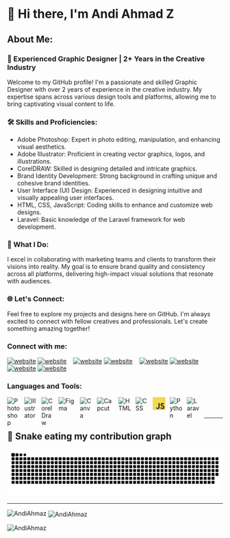 # 👋 Hi there, I'm Andi Ahmad Z 
## About Me:
### 🎨 Experienced Graphic Designer | 2+ Years in the Creative Industry
Welcome to my GitHub profile! I'm a passionate and skilled Graphic Designer with over 2 years of experience in the creative industry. My expertise spans across various design tools and platforms, allowing me to bring captivating visual content to life.

### 🛠️ Skills and Proficiencies:
- Adobe Photoshop: Expert in photo editing, manipulation, and enhancing visual aesthetics.
- Adobe Illustrator: Proficient in creating vector graphics, logos, and illustrations.
- CorelDRAW: Skilled in designing detailed and intricate graphics.
- Brand Identity Development: Strong background in crafting unique and cohesive brand identities.
- User Interface (UI) Design: Experienced in designing intuitive and visually appealing user interfaces.
- HTML, CSS, JavaScript: Coding skills to enhance and customize web designs.
- Laravel: Basic knowledge of the Laravel framework for web development.

### 🌟 What I Do:
I excel in collaborating with marketing teams and clients to transform their visions into reality. My goal is to ensure brand quality and consistency across all platforms, delivering high-impact visual solutions that resonate with audiences.

### 🌐 Let's Connect:
Feel free to explore my projects and designs here on GitHub. I'm always excited to connect with fellow creatives and professionals. Let's create something amazing together!
### Connect with me:

[![website](./img/youtube-light.svg)](https://www.youtube.com/@marvelaesthetic#gh-light-mode-only)
[![website](./img/youtube-dark.svg)](https://www.youtube.com/@marvelaesthetic#gh-dark-mode-only)
&nbsp;&nbsp;
[![website](./img/twitter-light.svg)](https://x.com/andy_parawali#gh-light-mode-only)
[![website](./img/twitter-dark.svg)](https://x.com/andy_parawali#gh-dark-mode-only)
&nbsp;&nbsp;
[![website](./img/linkedin-light.svg)](https://www.linkedin.com/in/andiahmadz/#gh-light-mode-only)
[![website](./img/linkedin-dark.svg)](https://www.linkedin.com/in/andiahmadz/z#gh-dark-mode-only)
&nbsp;&nbsp;
[![website](./img/instagram-light.svg)](https://www.instagram.com/andy_parawali#gh-light-mode-only)
[![website](./img/instagram-dark.svg)](https://www.instagram.com/andy_parawali#gh-dark-mode-only)



[webdev]: https://github.com/AndiAhmaz

### Languages and Tools:

[<img align="left" alt="Photoshop" width="30px" src="https://upload.wikimedia.org/wikipedia/commons/a/af/Adobe_Photoshop_CC_icon.svg" style="padding-right:10px;" />][webdev]
[<img align="left" alt="Illustrator" width="30px" src="https://upload.wikimedia.org/wikipedia/commons/f/fb/Adobe_Illustrator_CC_icon.svg" style="padding-right:10px;" />][webdev]
[<img align="left" alt="CorelDraw" width="30px" src="https://upload.wikimedia.org/wikipedia/commons/f/f1/CorelDraw_Logo.png" style="padding-right:10px;" />][webdev]
[<img align="left" alt="Figma" width="40px" src="https://upload.wikimedia.org/wikipedia/commons/a/ad/Figma-1-logo.png" style="padding-right:10px;" />][webdev]
[<img align="left" alt="Canva" width="30px" src="https://upload.wikimedia.org/wikipedia/commons/0/08/Canva_icon_2021.svg" style="padding-right:10px;" />][webdev]
[<img align="left" alt="Capcut" width="40px" src="https://upload.wikimedia.org/wikipedia/commons/a/a0/Capcut-logo.svg" style="padding-right:10px;" />][webdev]
[<img align="left" alt="HTML" width="30px" src="https://upload.wikimedia.org/wikipedia/commons/3/38/HTML5_Badge.svg" style="padding-right:10px;" />][webdev]
[<img align="left" alt="CSS" width="30px" src="https://upload.wikimedia.org/wikipedia/commons/6/62/CSS3_logo.svg" style="padding-right:10px;" />][webdev]
[<img align="left" alt="Java Script" width="30px" src="https://raw.githubusercontent.com/github/explore/80688e429a7d4ef2fca1e82350fe8e3517d3494d/topics/javascript/javascript.png" style="padding-right:10px;" />][webdev]
[<img align="left" alt="Python" width="30px" src="https://upload.wikimedia.org/wikipedia/commons/thumb/c/c3/Python-logo-notext.svg/110px-Python-logo-notext.svg.png?20100317150552" style="padding-right:10px;" />][webdev]
[<img align="left" alt="Laravel" width="30px" src="https://upload.wikimedia.org/wikipedia/commons/9/9a/Laravel.svg" style="padding-right:10px;" />][webdev]

<br />
<br />


---



## 🐍 Snake eating my contribution graph
![GitHub Main](https://github.com/AndiAhmaz/workflows/blob/output/github-contribution-grid-snake.svg)


---


<p><img align="left" src="https://github-readme-stats.vercel.app/api/top-langs?username=AndiAhmaz&show_icons=true&locale=en&layout=compact" alt="AndiAhmaz" /></p>

<p>&nbsp;<img align="center" src="https://github-readme-stats.vercel.app/api?username=AndiAhmaz&show_icons=true&locale=en" alt="AndiAhmaz" /></p>

<p><img align="center" src="https://github-readme-streak-stats.herokuapp.com/?user=AndiAhmaz&" alt="AndiAhmaz" /></p>


